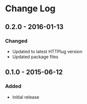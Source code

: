 # Change Log


## 0.2.0 - 2016-01-13

### Changed

- Updated to latest HTTPlug version
- Updated package files


## 0.1.0 - 2015-06-12

### Added

- Initial release
